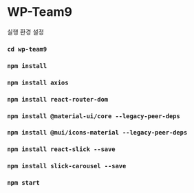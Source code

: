# WP-Team9

실행 환경 설정

### `cd wp-team9`

### `npm install`

### `npm install axios`

### `npm install react-router-dom`

### `npm install @material-ui/core --legacy-peer-deps`

### `npm install @mui/icons-material --legacy-peer-deps`

### `npm install react-slick --save`

### `npm install slick-carousel --save`

### `npm start`